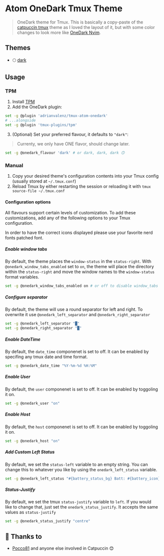 # Atom OneDark Tmux Theme
> OneDark theme for Tmux. This is basically a copy-paste of the [catpuccin tmux](https://github.com/catppuccin/tmux) theme as I loved the layout of it, but with some color changes to look more like [OneDark Nvim](https://github.com/navarasu/onedark.nvim/blob/master/lua/onedark/palette.lua).

## Themes

- 🌕 [dark](./onedark-dark.tmuxtheme)

## Usage

### TPM

1. Install [TPM](https://github.com/tmux-plugins/tpm)
2. Add the OneDark plugin:

```bash
set -g @plugin 'adrianvalenz/tmux-atom-onedark'
# ...alongside
set -g @plugin 'tmux-plugins/tpm'
```

3. (Optional) Set your preferred flavour, it defaults to `"dark"`:
> Currenty, we only have ONE flavor, should change later.

```bash
set -g @onedark_flavour 'dark' # or dark, dark, dark 🙃
```

### Manual

1. Copy your desired theme's configuration contents into your Tmux config (usually stored at `~/.tmux.conf`)
2. Reload Tmux by either restarting the session or reloading it with `tmux source-file ~/.tmux.conf`

#### Configuration options

All flavours support certain levels of customization. To add these customizations, add any of the following options to your Tmux configuration.

In order to have the correct icons displayed please use your favorite nerd fonts patched font.

##### Enable window tabs

By default, the theme places the `window-status` in the `status-right`. With
`@onedark_window_tabs_enabled` set to `on`, the theme will place the
directory within the `status-right` and move the window names to the
`window-status` format variables.

```sh
set -g @onedark_window_tabs_enabled on # or off to disable window_tabs
```

##### Configure separator

By default, the theme will use a round separator for left and right.
To overwrite it use `@onedark_left_separator` and `@onedark_right_separator`

```sh
set -g @onedark_left_separator "█"
set -g @onedark_right_separator "█"
```

##### Enable DateTime

By default, the `date_time` componenet is set to off.
It can be enabled by specifing any tmux date and time format.

```sh
set -g @onedark_date_time "%Y-%m-%d %H:%M"
```

##### Enable User

By default, the `user` componenet is set to off.
It can be enabled by toggoling it on.

```sh
set -g @onedark_user "on"
```

##### Enable Host

By default, the `host` componenet is set to off.
It can be enabled by toggoling it on.

```sh
set -g @onedark_host "on"
```

##### Add Custom Left Status

By default, we set the `status-left` variable to an empty string.
You can change this to whatever you like by using the `onedark_left_status` variable.

```sh
set -g @onedark_left_status "#{battery_status_bg} Batt: #{battery_icon} #{battery_percentage} #{battery_remain}"
```

##### Status-Justify

By default, we set the tmux `status-justify` variable to `left`.
If you would like to change that, just set the `onedark_status_justify`.
It accepts the same values as `status-justify`

```sh
set -g @onedark_status_justify "centre"
```

## 💝 Thanks to

- [Pocco81](https://github.com/catppuccin) and anyone else involved in Catpuccin 😊
